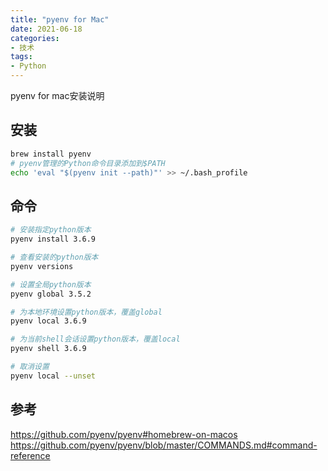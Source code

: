 ```yaml
---
title: "pyenv for Mac"
date: 2021-06-18
categories:
- 技术
tags:
- Python
---
```

pyenv for mac安装说明
<!-- more -->


## 安装

```sh
brew install pyenv
# pyenv管理的Python命令目录添加到$PATH
echo 'eval "$(pyenv init --path)"' >> ~/.bash_profile
```

## 命令

```sh
# 安装指定python版本
pyenv install 3.6.9

# 查看安装的python版本
pyenv versions

# 设置全局python版本
pyenv global 3.5.2

# 为本地环境设置python版本，覆盖global
pyenv local 3.6.9

# 为当前shell会话设置python版本，覆盖local
pyenv shell 3.6.9

# 取消设置
pyenv local --unset

```

## 参考

https://github.com/pyenv/pyenv#homebrew-on-macos
https://github.com/pyenv/pyenv/blob/master/COMMANDS.md#command-reference


